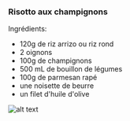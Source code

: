 ### Risotto aux champignons
Ingrédients:
- 120g de riz arrizo ou riz rond
- 2 oignons
- 100g de champignons 
- 500 mL de bouillon de légumes
- 100g de parmesan rapé
- une noisette de beurre
- un filet d'huile d'olive

![alt text](https://assets.afcdn.com/recipe/20221108/137260_w1024h1024c1cx1048cy721cxt0cyt0cxb2119cyb1414.jpg)

